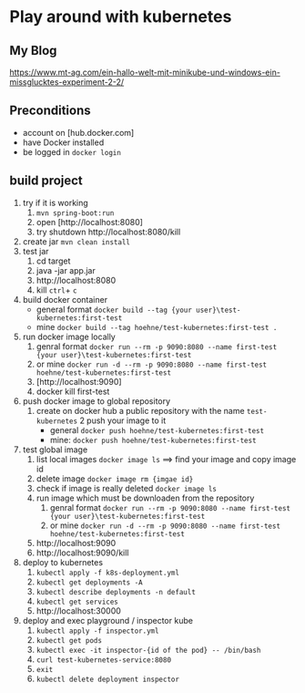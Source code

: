 # Play around with kubernetes

## My Blog
https://www.mt-ag.com/ein-hallo-welt-mit-minikube-und-windows-ein-missglucktes-experiment-2-2/

## Preconditions
* account on [hub.docker.com]
* have Docker installed
* be logged in `docker login`

## build project
1. try if it is working 
      1. `mvn spring-boot:run`
      2. open [http://localhost:8080]
      2. try shutdown http://localhost:8080/kill
3. create jar `mvn clean install`
4. test jar 
    1. cd target
    2. java -jar app.jar
    3. http://localhost:8080
    4. kill `ctrl`+ `c`
5. build docker container 
    * general format `docker build --tag {your user}\test-kubernetes:first-test`
    * mine `docker build --tag hoehne/test-kubernetes:first-test .`
6. run docker image locally
    1. genral format `docker run --rm -p 9090:8080 --name first-test {your user}\test-kubernetes:first-test`
    2. or  mine `docker run -d --rm -p 9090:8080 --name first-test hoehne/test-kubernetes:first-test`
    3. [http://localhost:9090]
    4. docker kill first-test
7. push docker image to global repository
     1. create on docker hub a public repository with the name `test-kubernetes` 
     2 push your image to it 
          * general `docker push hoehne/test-kubernetes:first-test`
          * mine: `docker push hoehne/test-kubernetes:first-test`
8. test global image
      1. list local images `docker image ls` ==> find your image and copy image id
      2. delete image `docker image rm {imgae id}`
      3. check if image is really deleted `docker image ls`
      4. run image which must be downloaden from the repository
            1. genral format `docker run --rm -p 9090:8080 --name first-test {your user}\test-kubernetes:first-test`
            2. or  mine `docker run -d --rm -p 9090:8080 --name first-test hoehne/test-kubernetes:first-test`
      5. http://localhost:9090
      6. http://localhost:9090/kill
9. deploy to kubernetes 
      1. `kubectl apply -f k8s-deployment.yml`
      2. `kubectl get deployments -A`
      3. `kubectl describe deployments -n default`
      4. `kubectl get services`
      5. http://localhost:30000
10. deploy and exec playground / inspector kube
      1. `kubectl apply -f inspector.yml`
      2. `kubectl get pods`
      3. `kubectl exec -it inspector-{id of the pod} -- /bin/bash`
      4. `curl test-kubernetes-service:8080`
      5. `exit`
      6. `kubectl delete deployment inspector`

        


	
